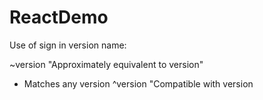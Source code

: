 # ReactDemo

Use of sign in version name:

 
   ~version "Approximately equivalent to version"
   * Matches any version
   ^version "Compatible with version
